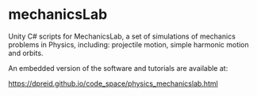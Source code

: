 # mechanicsLab
Unity C# scripts for MechanicsLab, a set of simulations of mechanics problems in Physics, including: projectile motion, simple harmonic motion and orbits.

An embedded version of the software and tutorials are available at:

https://dpreid.github.io/code_space/physics_mechanicslab.html
